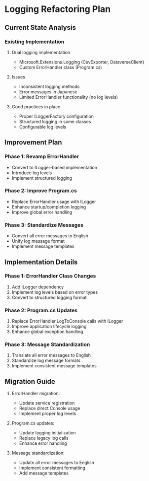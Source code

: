 # Logging Refactoring Plan

## Current State Analysis

### Existing Implementation

1. Dual logging implementation

   - Microsoft.Extensions.Logging (CsvExporter, DataverseClient)
   - Custom ErrorHandler class (Program.cs)

2. Issues

   - Inconsistent logging methods
   - Error messages in Japanese
   - Limited ErrorHandler functionality (no log levels)

3. Good practices in place
   - Proper ILoggerFactory configuration
   - Structured logging in some classes
   - Configurable log levels

## Improvement Plan

### Phase 1: Revamp ErrorHandler

- Convert to ILogger-based implementation
- Introduce log levels
- Implement structured logging

### Phase 2: Improve Program.cs

- Replace ErrorHandler usage with ILogger
- Enhance startup/completion logging
- Improve global error handling

### Phase 3: Standardize Messages

- Convert all error messages to English
- Unify log message format
- Implement message templates

## Implementation Details

### Phase 1: ErrorHandler Class Changes

1. Add ILogger dependency
2. Implement log levels based on error types
3. Convert to structured logging format

### Phase 2: Program.cs Updates

1. Replace ErrorHandler.LogToConsole calls with ILogger
2. Improve application lifecycle logging
3. Enhance global exception handling

### Phase 3: Message Standardization

1. Translate all error messages to English
2. Standardize log message formats
3. Implement consistent message templates

## Migration Guide

1. ErrorHandler migration:

   - Update service registration
   - Replace direct Console usage
   - Implement proper log levels

2. Program.cs updates:

   - Update logging initialization
   - Replace legacy log calls
   - Enhance error handling

3. Message standardization:
   - Update all error messages to English
   - Implement consistent formatting
   - Add message templates
